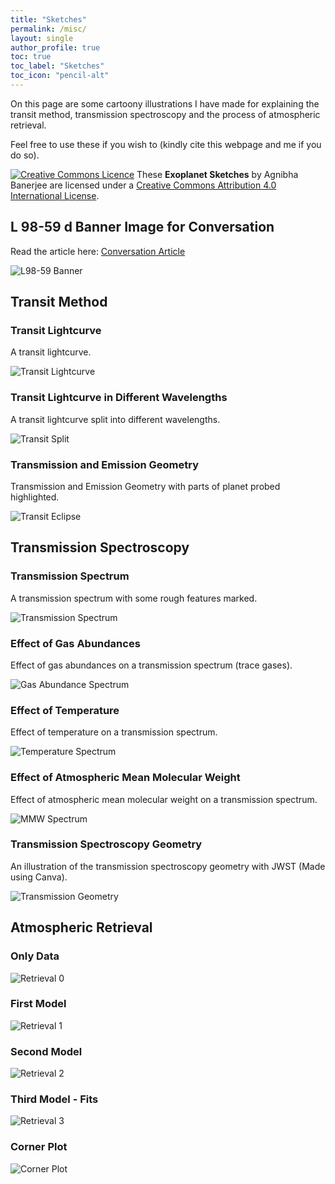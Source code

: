 ```yaml
---
title: "Sketches"
permalink: /misc/
layout: single
author_profile: true
toc: true
toc_label: "Sketches"
toc_icon: "pencil-alt"
---
```


On this page are some cartoony illustrations I have made for explaining the transit method, transmission spectroscopy and the process of atmospheric retrieval.

Feel free to use these if you wish to (kindly cite this webpage and me if you do so).

<a rel="license" href="http://creativecommons.org/licenses/by/4.0/"><img alt="Creative Commons Licence" style="border-width:0" src="https://i.creativecommons.org/l/by/4.0/80x15.png" /></a> These **Exoplanet Sketches** by Agnibha Banerjee are licensed under a <a rel="license" href="http://creativecommons.org/licenses/by/4.0/">Creative Commons Attribution 4.0 International License</a>.

## L 98-59 d Banner Image for Conversation
Read the article here: [Conversation Article](https://theconversation.com/a-distant-planet-seems-to-have-a-sulphur-rich-atmosphere-hinting-at-alien-volcanoes-243200?utm_source=clipboard&utm_medium=bylinecopy_url_button)

![L98-59 Banner](/assets/images/sketches/L98-59_banner.jpg)

## Transit Method

### Transit Lightcurve
A transit lightcurve.

![Transit Lightcurve](/assets/images/sketches/transit.png)

### Transit Lightcurve in Different Wavelengths
A transit lightcurve split into different wavelengths.

![Transit Split](/assets/images/sketches/transit_split.png)

### Transmission and Emission Geometry
Transmission and Emission Geometry with parts of planet probed highlighted.

![Transit Eclipse](/assets/images/sketches/Transit_eclipse.jpg)

## Transmission Spectroscopy

### Transmission Spectrum
A transmission spectrum with some rough features marked.

![Transmission Spectrum](/assets/images/sketches/transm_spec.png)

### Effect of Gas Abundances
Effect of gas abundances on a transmission spectrum (trace gases).

![Gas Abundance Spectrum](/assets/images/sketches/gasabun_spec.png)

### Effect of Temperature
Effect of temperature on a transmission spectrum.

![Temperature Spectrum](/assets/images/sketches/temp_spec.png)

### Effect of Atmospheric Mean Molecular Weight
Effect of atmospheric mean molecular weight on a transmission spectrum.

![MMW Spectrum](/assets/images/sketches/mmw_spec.png)

### Transmission Spectroscopy Geometry
An illustration of the transmission spectroscopy geometry with JWST (Made using Canva).

![Transmission Geometry](/assets/images/sketches/transm_geom.png)

## Atmospheric Retrieval

### Only Data
![Retrieval 0](/assets/images/sketches/retrieve0.png)

### First Model
![Retrieval 1](/assets/images/sketches/retrieve1.png)

### Second Model
![Retrieval 2](/assets/images/sketches/retrieve2.png)

### Third Model - Fits
![Retrieval 3](/assets/images/sketches/retrieve3.png)

### Corner Plot
![Corner Plot](/assets/images/sketches/corner.png)